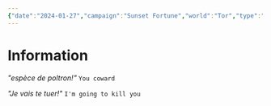 ```yaml
---
{"date":"2024-01-27","campaign":"Sunset Fortune","world":"Tor","type":"quest/personal","location":null,"contact":null,"objective":"Find poltron","reward":"vengeance","state":"WIP","taken":null,"completed":null,"tags":["faction"],"icon":"FasQuestion","dg-publish":true,"permalink":"/sunset-fortune/compendium/find-poltroon/","dgPassFrontmatter":true,"created":"2024-01-28T10:52:36.455+10:30","updated":"2025-08-21T12:44:36.376+09:30"}
---
```


# Information
*"espèce de poltron!"* 
`You coward`


*"Je vais te tuer!"* 
`I'm going to kill you`
